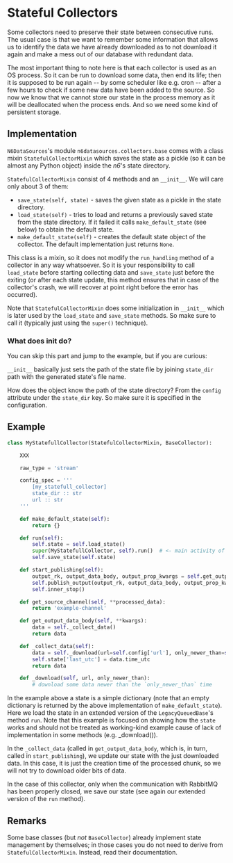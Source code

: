 # Stateful Collectors

Some collectors need to preserve their state between consecutive runs.
The usual case is that we want to remember some information that allows
us to identify the data we have already downloaded as to not download it again
and make a mess out of our database with redundant data.

The most important thing to note here is that each collector is used as
an OS process. So it can be run to download some data, then end its life;
then it is supposed to be run again -- by some scheduler like e.g. cron -- after a few hours
to check if some new data have been added to the source.
So now we know that we cannot store our state in the process memory
as it will be deallocated when the process ends. And so we need
some kind of persistent storage.

## Implementation

`N6DataSources`'s module `n6datasources.collectors.base` comes with a class mixin `StatefulCollectorMixin`
which saves the state as a pickle (so it can be almost any Python object) inside the _n6_'s state directory.

`StatefulCollectorMixin` consist of 4 methods and an `__init__`.
We will care only about 3 of them:

- `save_state(self, state)` - saves the given state as a pickle in the state directory.
- `load_state(self)` - tries to load and returns a previously saved state from the state directory.
  If it failed it calls `make_default_state` (see below) to obtain the default state.
- `make_default_state(self)` - creates the default state object of the collector.
  The default implementation just returns `None`.

This class is a mixin, so it does not modify the `run_handling` method of
a collector in any way whatsoever. So it is your responsibility to call
`load_state` before starting collecting data and `save_state` just before
the exiting (or after each state update, this method ensures that in case
of the collector's crash, we will recover at point right before the error has occurred).

Note that `StatefulCollectorMixin` does some initialization in `__init__`
which is later used by the `load_state` and `save_state` methods.
So make sure to call it (typically just using the `super()` technique).

### What does **init** do?

You can skip this part and jump to the example, but if you are
curious:

`__init__` basically just sets the path of the state file by joining
`state_dir` path with the generated state's file name.

How does the object know the path of the state directory? From the
`config` attribute under the `state_dir` key. So make sure it
is specified in the configuration.

## Example

```python
class MyStatefullCollector(StatefulCollectorMixin, BaseCollector):

    XXX

    raw_type = 'stream'

    config_spec = '''
        [my_statefull_collector]
        state_dir :: str
        url :: str
    '''

    def make_default_state(self):
        return {}

    def run(self):
        self.state = self.load_state()
        super(MyStatefullCollector, self).run()  # <- main activity of the collector
        self.save_state(self.state)

    def start_publishing(self):
        output_rk, output_data_body, output_prop_kwargs = self.get_output_components()
        self.publish_output(output_rk, output_data_body, output_prop_kwargs)
        self.inner_stop()

    def get_source_channel(self, **processed_data):
        return 'example-channel'

    def get_output_data_body(self, **kwargs):
        data = self._collect_data()
        return data

    def _collect_data(self):
        data = self._download(url=self.config['url'], only_newer_than=self.state.get('last_utc'))
        self.state['last_utc'] = data.time_utc
        return data

    def _download(self, url, only_newer_than):
        # download some data newer than the `only_newer_than` time
```

In the example above a state is a simple dictionary (note that an
empty dictionary is returned by the above implementation of
`make_default_state`). Here we load the state in an extended version of
the `LegacyQueuedBase`'s method `run`. 
Note that this example is focused on showing how the `state` works and should not be treated 
as working-kind example cause of lack of implementation in some methods (e.g. _download()).

In the `_collect_data` (called in `get_output_data_body`, which is, in turn,
called in `start_publishing`), we update our state with the just
downloaded data. In this case, it is just the creation time of the
processed chunk, so we will not try to download older bits of data.

In the case of this collector, only when the communication with RabbitMQ
has been properly closed, we save our state (see again our extended
version of the `run` method).

## Remarks

Some base classes (but _not_ `BaseCollector`) already implement state management by themselves;
in those cases you do not need to derive from `StatefulCollectorMixin`.
Instead, read their documentation.
